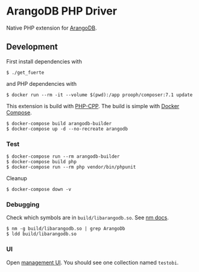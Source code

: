 # ArangoDB PHP Driver 
Native PHP extension for [ArangoDB](https://arangodb.com/).

## Development

First install dependencies with

```
$ ./get_fuerte
```

and PHP dependencies with

```
$ docker run --rm -it --volume $(pwd):/app prooph/composer:7.1 update
```

This extension is build with [PHP-CPP](http://www.php-cpp.com/).
The build is simple with [Docker Compose](https://docs.docker.com/compose/install/).

```
$ docker-compose build arangodb-builder
$ docker-compose up -d --no-recreate arangodb
```

### Test

```
$ docker-compose run --rm arangodb-builder
$ docker-compose build php
$ docker-compose run --rm php vendor/bin/phpunit
```

Cleanup

```
$ docker-compose down -v
```

### Debugging
Check which symbols are in `build/libarangodb.so`. See [nm docs](https://linux.die.net/man/1/nm).

```
$ nm -g build/libarangodb.so | grep ArangoDb
$ ldd build/libarangodb.so
```

### UI
Open [management UI](http://localhost:8529/). You should see one collection
named `testobi`.
